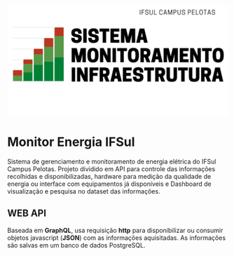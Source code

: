 ![alt_text](extras/img/IFSulmonitor.png "image header")
# Monitor Energia IFSul

Sistema de gerenciamento e monitoramento de energia elétrica do IFSul Campus Pelotas.  Projeto dividido em API para controle das informações recolhidas e disponibilizadas,  hardware para medição da qualidade de energia ou interface com equipamentos já disponíveis e Dashboard de visualização e pesquisa no dataset das informações. 


## WEB API

Baseada em **GraphQL**, usa requisição **http** para disponibilizar ou consumir objetos javascript (**JSON**) com as informações aquisitadas. As informações são salvas em um banco de dados PostgreSQL.


